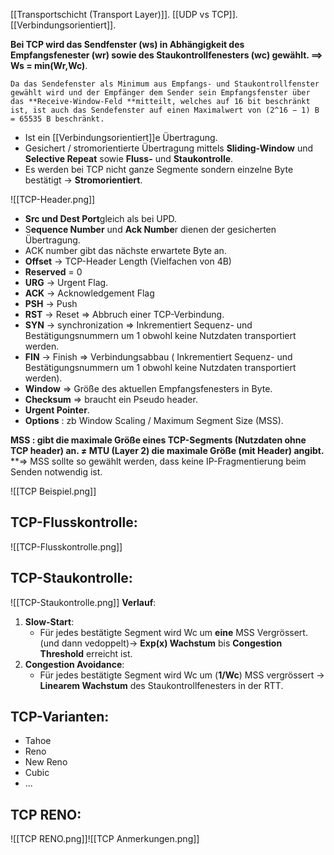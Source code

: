 [[Transportschicht (Transport Layer)]].
[[UDP vs TCP]].
[[Verbindungsorientiert]].


**Bei TCP wird das Sendfenster (ws) in Abhängigkeit des Empfangsfenester (wr) sowie des Staukontrollfenesters (wc) gewählt. ==> Ws = min(Wr,Wc)**.

	Da das Sendefenster als Minimum aus Empfangs- und Staukontrollfenster gewählt wird und der Empfänger dem Sender sein Empfangsfenster über das **Receive-Window-Feld **mitteilt, welches auf 16 bit beschränkt ist, ist auch das Sendefenster auf einen Maximalwert von (2^16 − 1) B = 65535 B beschränkt.

- Ist ein [[Verbindungsorientiert]]e Übertragung.
- Gesichert / stromorientierte Übertragung mittels **Sliding-Window** und **Selective Repeat** sowie **Fluss-** und **Staukontrolle**.
- Es werden bei TCP nicht ganze Segmente sondern einzelne Byte bestätigt -> **Stromorientiert**.

![[TCP-Header.png]]
- **Src und Dest Port**gleich als bei UPD.
- S**equence Number** und **Ack Numbe**r dienen der gesicherten Übertragung. 
- ACK number gibt das nächste erwartete Byte an.
- **Offset** -> TCP-Header Length (Vielfachen von 4B)
- **Reserved** = 0
- **URG** -> Urgent Flag.
- **ACK** -> Acknowledgement Flag
- **PSH** -> Push
- **RST** -> Reset => Abbruch einer TCP-Verbindung.
- **SYN** -> synchronization => Inkrementiert Sequenz- und Bestätigungsnummern um 1 obwohl keine Nutzdaten transportiert werden.
- **FIN** -> Finish => Verbindungsabbau ( Inkrementiert Sequenz- und Bestätigungsnummern um 1 obwohl keine Nutzdaten transportiert werden).
- **Window** => Größe des aktuellen Empfangsfenesters in Byte.
- **Checksum** => braucht ein Pseudo header.
- **Urgent Pointer**.
- **Options** : zb Window Scaling / Maximum Segment Size (MSS).

**MSS : gibt die maximale Größe eines TCP-Segments (Nutzdaten ohne TCP header) an. ≠ MTU (Layer 2) die maximale Größe (mit Header) angibt.**
**=> MSS sollte so gewählt werden, dass keine IP-Fragmentierung beim Senden notwendig ist.

![[TCP Beispiel.png]]

## TCP-Flusskontrolle:
![[TCP-Flusskontrolle.png]]

## TCP-Staukontrolle:
![[TCP-Staukontrolle.png]]
**Verlauf**:
1. **Slow-Start**:
	- Für jedes bestätigte Segment wird Wc um **eine** MSS Vergrössert. (und dann vedoppelt)-> **Exp(x) Wachstum** bis **Congestion Threshold** erreicht ist.
2. **Congestion Avoidance**:
	- Für jedes bestätigte Segment wird Wc um (**1/Wc**) MSS vergrössert -> **Linearem Wachstum** des Staukontrollfenesters in der RTT.

## TCP-Varianten:
- Tahoe
- Reno
- New Reno
- Cubic
- ...

## TCP RENO:
![[TCP RENO.png]]![[TCP Anmerkungen.png]]